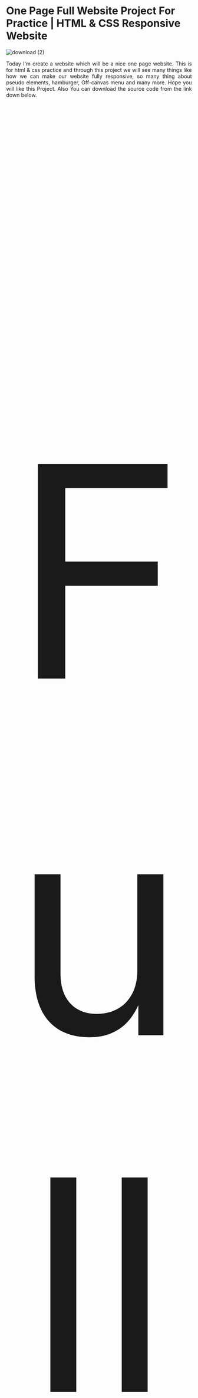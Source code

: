 # One Page Full Website Project For Practice | HTML & CSS Responsive Website

![download (2)](https://user-images.githubusercontent.com/71099757/131263547-112724c9-77dc-4265-8a33-e50ece420b78.png)

<p style="text-align: justify;"  align="center"  >Today I'm create a website which will be a nice one page website. This is for html & css practice and through this project we will see many things like how we can make our website fully responsive, so many thing about pseudo elements, hamburger, Off-canvas menu and many more. Hope you will like this Project. Also You can download the source code from the link down below.</p>

<p style="font-size:50rem;" align="center" >Full Web Page</p>

![Web capture_30-8-2021_1541_ferozmahmudzaki github io](https://user-images.githubusercontent.com/71099757/131263702-d6f325c3-dfcb-4cf8-b54e-2cf61f2cee77.jpeg)

<p align="center" >If you like it than don't forget to hit the APPRECIATE button also!</p>

<p align="center" >Show some ❤️ by starring some of the repositories!</p>




